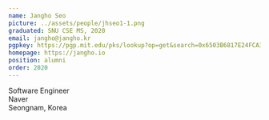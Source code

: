 ```yaml
---
name: Jangho Seo
picture: ../assets/people/jhseo1-1.png
graduated: SNU CSE MS, 2020
email: jangho@jangho.kr
pgpkey: https://pgp.mit.edu/pks/lookup?op=get&search=0x6503B6817E24FCA3
homepage: https://jangho.io
position: alumni
order: 2020
---
```

Software Engineer<br>
Naver<br>
Seongnam, Korea<br>
